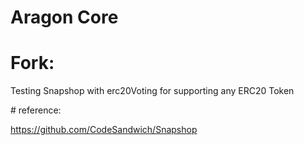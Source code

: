 # Aragon Core

# Fork:

Testing Snapshop with erc20Voting for supporting any ERC20 Token

# reference:

https://github.com/CodeSandwich/Snapshop

